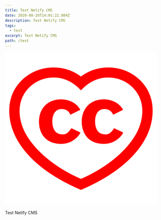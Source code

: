```yaml
---
title: Test Netify CMS
date: 2020-08-26T14:01:22.804Z
description: Test Netify CMS
tags:
  - test
excerpt: Test Netify CMS
path: /test
---
```

![](../images/heart.red.png)

Test Netify CMS